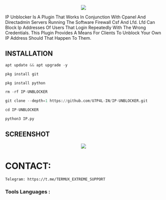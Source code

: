 <p align="center"><img src="https://github.com/U7P4L-IN/IP-UNBLOCKER/blob/master/Image/github-header-image.png">

IP Unblocker Is A Plugin That Works In Conjunction With Cpanel And Directadmin Servers Running The Software Firewall Csf And Lfd. Lfd Can Block Ip Addresses Of Users That Login Repeatedly With The Wrong Credentials. This Plugin Provides A Means For Clients To Unblock Your Own IP Address Should That Happen To Them.

##  INSTALLATION

````python
apt update && apt upgrade -y

pkg install git

pkg install python

rm -rf IP-UNBLOCKER

git clone --depth=1 https://github.com/U7P4L-IN/IP-UNBLOCKER.git

cd IP-UNBLOCKER

python3 IP.py

````

## SCREENSHOT

<p align="center"><img src="https://graph.org/file/34201f73baeacad66b661.jpg">

# CONTACT:
```sh
Telegram: https://t.me/TERMUX_EXTREME_SUPPORT
```
### Tools Languages :
